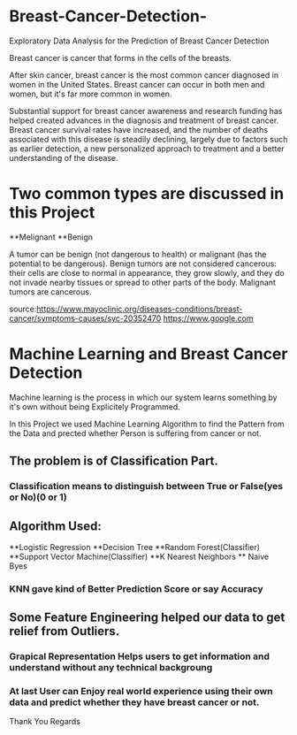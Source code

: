 # Breast-Cancer-Detection-
Exploratory Data Analysis for the Prediction of Breast Cancer Detection

Breast cancer is cancer that forms in the cells of the breasts.

After skin cancer, breast cancer is the most common cancer diagnosed in women in the United States. Breast cancer can occur in both men and women, but it's far more common in women.

Substantial support for breast cancer awareness and research funding has helped created advances in the diagnosis and treatment of breast cancer. Breast cancer survival rates have increased, and the number of deaths associated with this disease is steadily declining, largely due to factors such as earlier detection, a new personalized approach to treatment and a better understanding of the disease.

# Two common types are discussed in this Project
**Melignant
**Benign

A tumor can be benign (not dangerous to health) or malignant (has the potential to be dangerous). Benign tumors are not considered cancerous: their cells are close to normal in appearance, they grow slowly, and they do not invade nearby tissues or spread to other parts of the body. Malignant tumors are cancerous.


source:https://www.mayoclinic.org/diseases-conditions/breast-cancer/symptoms-causes/syc-20352470
https://www.google.com


# Machine Learning and Breast Cancer Detection
Machine learning is the process in which our system learns something by it's own without being Explicitely Programmed.

In this Project we used Machine Learning Algorithm to find the Pattern from the Data and prected whether Person is suffering from
cancer or not.
## The problem is of Classification Part.
### Classification means to distinguish between True or False(yes or No)(0 or 1)
## Algorithm Used:
**Logistic Regression
**Decision Tree
**Random Forest(Classifier)
**Support Vector Machine(Classifier)
**K Nearest Neighbors
** Naive Byes

### KNN gave kind of Better Prediction Score or say Accuracy
## Some Feature Engineering helped our data to get relief from Outliers.

### Grapical Representation Helps users to get information and understand without any technical backgroung
### At last User can Enjoy real world experience using their own data and predict whether they have breast cancer or not.

Thank You
Regards
